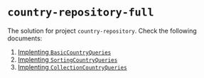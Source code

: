 # `country-repository-full`

The solution for project `country-repository`. Check the following documents:

1. [Implenting `BasicCountryQueries`](./basic-country-queries.md)
1. [Implenting `SortingCountryQueries`](./sorting-country-queries.md)
1. [Implenting `CollectionCountryQueries`](./collection-country-queries.md)
